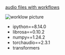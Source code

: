 [audio files with workflows](./examples)

![worklow picture](./wiki/pics/Selection_016.png)


- ipython==8.14.0
- librosa==0.10.2
- numpy==1.24.2
- torchaudio==2.3.1
- transformers
